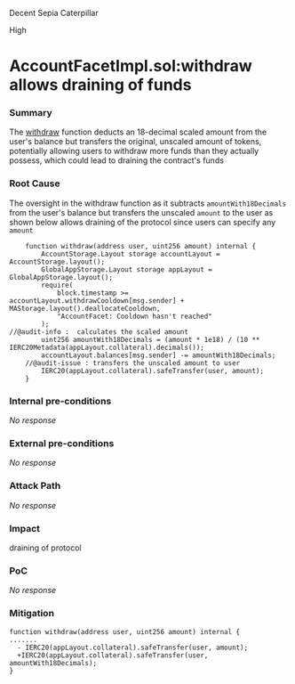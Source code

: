 Decent Sepia Caterpillar

High

# AccountFacetImpl.sol:withdraw allows draining of funds

### Summary

The [withdraw](https://github.com/sherlock-audit/2024-09-symmio-v0-8-4-update-contest/blob/main/protocol-core/contracts/facets/Account/AccountFacetImpl.sol#L35 ) function deducts an 18-decimal scaled amount from the user's balance but transfers the original, unscaled amount of tokens, potentially allowing users to withdraw more funds than they actually possess, which could lead to draining the contract's funds

### Root Cause

 The oversight in the withdraw function as it  subtracts `amountWith18Decimals`  from the user's balance but transfers the unscaled  `amount` to the user as shown below allows draining of the protocol since users can specify any `amount `

```solidity
	function withdraw(address user, uint256 amount) internal {
		AccountStorage.Layout storage accountLayout = AccountStorage.layout();
		GlobalAppStorage.Layout storage appLayout = GlobalAppStorage.layout();
		require(
			block.timestamp >= accountLayout.withdrawCooldown[msg.sender] + MAStorage.layout().deallocateCooldown,
			"AccountFacet: Cooldown hasn't reached"
		);
//@audit-info :  calculates the scaled amount
		uint256 amountWith18Decimals = (amount * 1e18) / (10 ** IERC20Metadata(appLayout.collateral).decimals());
		accountLayout.balances[msg.sender] -= amountWith18Decimals;
	//@audit-issue : transfers the unscaled amount to user 
		IERC20(appLayout.collateral).safeTransfer(user, amount);
	}
```

### Internal pre-conditions

_No response_

### External pre-conditions

_No response_

### Attack Path

_No response_

### Impact

draining  of protocol 

### PoC

_No response_

### Mitigation

```solidity
function withdraw(address user, uint256 amount) internal {
.......
  - IERC20(appLayout.collateral).safeTransfer(user, amount);
  +IERC20(appLayout.collateral).safeTransfer(user, amountWith18Decimals);
}
```